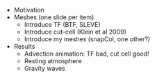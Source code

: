 - Motivation
- Meshes (one slide per item)
  - Introduce TF (BTF, SLEVE)
  - Introduce cut-cell (Klein et al 2009)
  - Introduce my meshes (snapCol, one other?)
- Results
  - Advection animation: TF bad, cut cell good!
  - Resting atmosphere
  - Gravity waves
